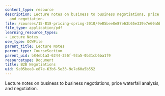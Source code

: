 ```yaml
---
content_type: resource
description: Lecture notes on business to business negotiations, price waterfall analysis,
  and negotiation.
file: /courses/15-818-pricing-spring-2010/9e05bee8e87e63b65e339e7e60a5b552_MIT15_818S10_supp01.pdf
file_type: application/pdf
learning_resource_types:
- Lecture Notes
ocw_type: OCWFile
parent_title: Lecture Notes
parent_type: CourseSection
parent_uid: b84eb1a3-6244-356f-93a5-0b31cb6ba1f9
resourcetype: Document
title: B2B Negotiations
uid: 9e05bee8-e87e-63b6-5e33-9e7e60a5b552
---
```

Lecture notes on business to business negotiations, price waterfall analysis, and negotiation.

